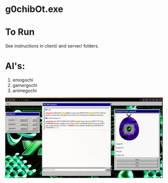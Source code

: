 # g0chibOt.exe

# To Run
See instructions in client/ and server/ folders.

# AI's:
1) emogochi
2) gamergochi
3) animegochi

![screenshot](screenshot.png)
